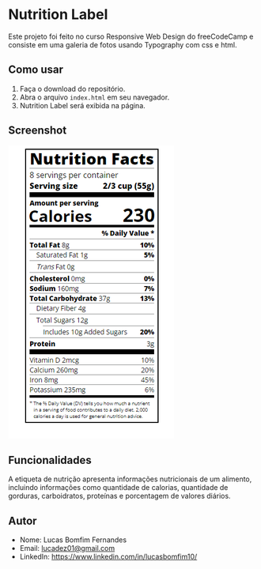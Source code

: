 # Nutrition Label

Este projeto foi feito no curso Responsive Web Design do freeCodeCamp e consiste em uma galeria de fotos usando Typography com css e html. 

## Como usar

1. Faça o download do repositório.
2. Abra o arquivo `index.html` em seu navegador.
3. Nutrition Label será exibida na página.

## Screenshot

![Screenshot do projeto Nutrition Label](./screenshot.png)

## Funcionalidades

A etiqueta de nutrição apresenta informações nutricionais de um alimento, incluindo informações como quantidade de calorias, quantidade de gorduras, carboidratos, proteínas e porcentagem de valores diários.

## Autor

- Nome: Lucas Bomfim Fernandes
- Email: lucadez01@gmail.com
- LinkedIn: https://www.linkedin.com/in/lucasbomfim10/
